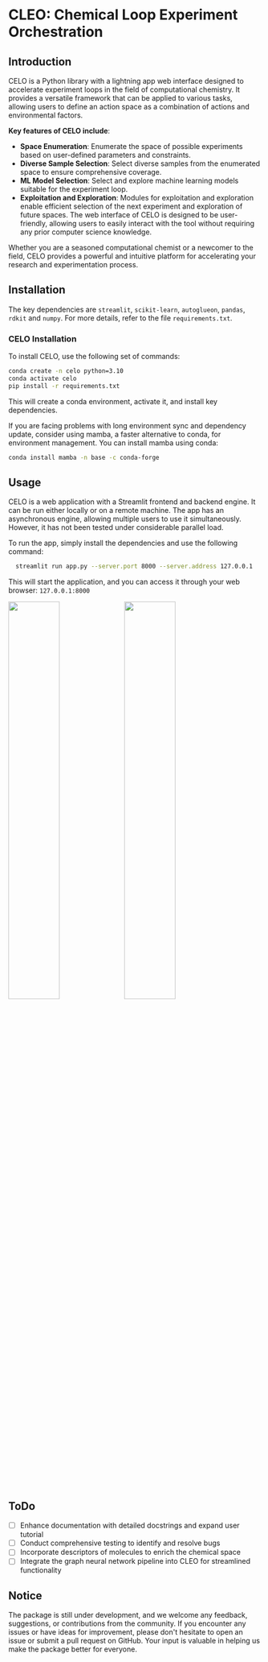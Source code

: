 # CLEO: Chemical Loop Experiment Orchestration 

## Introduction

CELO is a Python library with a lightning app web interface designed to accelerate experiment loops in the field of 
computational chemistry. It provides a versatile framework that can be applied to various tasks, allowing users to 
define an action space as a combination of actions and environmental factors.

**Key features of CELO include**:

- **Space Enumeration**: Enumerate the space of possible experiments based on user-defined parameters and constraints.
- **Diverse Sample Selection**: Select diverse samples from the enumerated space to ensure comprehensive coverage.
- **ML Model Selection**: Select and explore machine learning models suitable for the experiment loop.
- **Exploitation and Exploration**:  Modules for exploitation and exploration enable efficient selection of the next 
experiment and exploration of future spaces.
The web interface of CELO is designed to be user-friendly, allowing users to easily interact with the tool without 
requiring any prior computer science knowledge.

Whether you are a seasoned computational chemist or a newcomer to the field, CELO provides a powerful and intuitive 
platform for accelerating your research and experimentation process.


## Installation

The key dependencies are `streamlit`, `scikit-learn`, `autoglueon`, `pandas`, `rdkit` and `numpy`. 
For more details, refer to the file `requirements.txt`.

### CELO Installation

To install CELO, use the following set of commands:

```bash
conda create -n celo python=3.10
conda activate celo
pip install -r requirements.txt
```
This will create a conda environment, activate it, and install key dependencies. 

If you are facing problems with long environment sync and dependency update, consider using mamba, a faster alternative 
to conda, for environment management. You can install mamba using conda:

```bash
conda install mamba -n base -c conda-forge
```


## Usage

CELO is a web application with a Streamlit frontend and backend engine. It can be run either locally or on a 
remote machine. The app has an asynchronous engine, allowing multiple users to use it simultaneously. However, it has 
not been tested under considerable parallel load.

To run the app, simply install the dependencies and use the following command:

```bash
  streamlit run app.py --server.port 8000 --server.address 127.0.0.1
```

This will start the application, and you can access it through your web browser: `127.0.0.1:8000`

<p float="left">
  <img src="imgs/space_enumerator.png" width="45%" />
  <img src="imgs/explotation_exploration.png" width="45%" />
</p>


## ToDo

- [ ] Enhance documentation with detailed docstrings and expand user tutorial
- [ ] Conduct comprehensive testing to identify and resolve bugs
- [ ] Incorporate descriptors of molecules to enrich the chemical space
- [ ] Integrate the graph neural network pipeline into CLEO for streamlined functionality

## Notice

The package is still under development, and we welcome any feedback, suggestions, or contributions from the community. 
If you encounter any issues or have ideas for improvement, please don't hesitate to open an issue or submit a pull 
request on GitHub. Your input is valuable in helping us make the package better for everyone.






